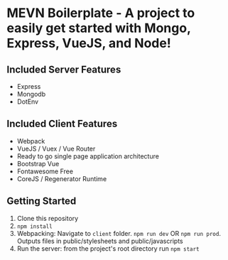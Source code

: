 # MEVN Boilerplate - A project to easily get started with Mongo, Express, VueJS, and Node!

## Included Server Features
* Express
* Mongodb
* DotEnv

## Included Client Features
* Webpack
* VueJS / Vuex / Vue Router
* Ready to go single page application architecture
* Bootstrap Vue
* Fontawesome Free
* CoreJS / Regenerator Runtime

## Getting Started
1. Clone this repository
2. `npm install`
3. Webpacking: Navigate to `client` folder. `npm run dev` OR `npm run prod`. Outputs files in public/stylesheets and public/javascripts
4. Run the server: from the project's root directory run `npm start`
